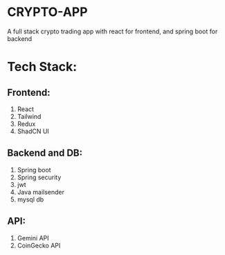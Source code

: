 # CRYPTO-APP
A full stack crypto trading app with react for frontend, and spring boot for backend

# Tech Stack:
## Frontend:
1) React
2) Tailwind
3) Redux
4) ShadCN UI

## Backend and DB:
1) Spring boot
2) Spring security
3) jwt
4) Java mailsender
5) mysql db

## API:
1) Gemini API
2) CoinGecko API
